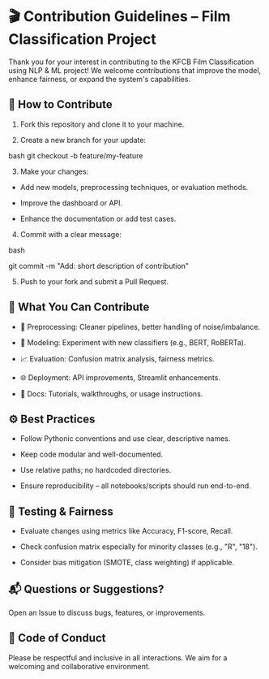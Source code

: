# 🎬 Contribution Guidelines – Film Classification Project
Thank you for your interest in contributing to the KFCB Film Classification using NLP & ML project! We welcome contributions that improve the model, enhance fairness, or expand the system's capabilities.

## 🚀 How to Contribute
1. Fork this repository and clone it to your machine.

2. Create a new branch for your update:

bash
 git checkout -b feature/my-feature
 
 3. Make your changes:

* Add new models, preprocessing techniques, or evaluation methods.

* Improve the dashboard or API.

* Enhance the documentation or add test cases.

4. Commit with a clear message:

bash

git commit -m "Add: short description of contribution"

5. Push to your fork and submit a Pull Request.

## 🧠 What You Can Contribute
* 🧹 Preprocessing: Cleaner pipelines, better handling of noise/imbalance.

* 🤖 Modeling: Experiment with new classifiers (e.g., BERT, RoBERTa).

* 📈 Evaluation: Confusion matrix analysis, fairness metrics.

* 🌐 Deployment: API improvements, Streamlit enhancements.

* 📝 Docs: Tutorials, walkthroughs, or usage instructions.

## ⚙️ Best Practices
* Follow Pythonic conventions and use clear, descriptive names.

* Keep code modular and well-documented.

* Use relative paths; no hardcoded directories.

* Ensure reproducibility – all notebooks/scripts should run end-to-end.

## 🧪 Testing & Fairness
* Evaluate changes using metrics like Accuracy, F1-score, Recall.

* Check confusion matrix especially for minority classes (e.g., "R", "18").

* Consider bias mitigation (SMOTE, class weighting) if applicable.

## 📬 Questions or Suggestions?
Open an Issue to discuss bugs, features, or improvements.

## 🙌 Code of Conduct
Please be respectful and inclusive in all interactions. We aim for a welcoming and collaborative environment.